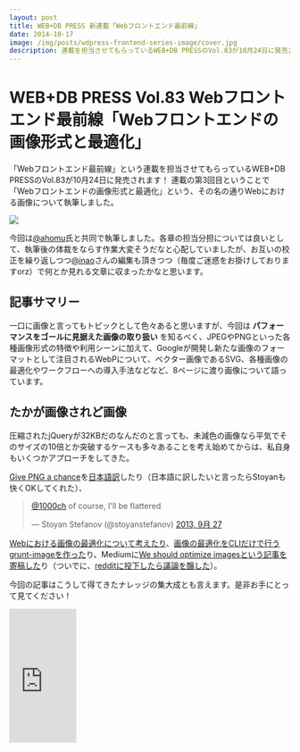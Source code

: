 ```yaml
---
layout: post
title: WEB+DB PRESS 新連載「Webフロントエンド最前線」
date: 2014-10-17
image: /img/posts/wdpress-frontend-series-image/cover.jpg
description: 連載を担当させてもらっているWEB+DB PRESSのVol.83が10月24日に発売されます！
---
```


# WEB+DB PRESS Vol.83 Webフロントエンド最前線「Webフロントエンドの画像形式と最適化」

「Webフロントエンド最前線」という連載を担当させてもらっているWEB+DB PRESSのVol.83が10月24日に発売されます！
連載の第3回目ということで「Webフロントエンドの画像形式と最適化」という、その名の通りWebにおける画像について執筆しました。

<img src='/img/posts/wdpress-frontend-series-image/cover.jpg'>

今回は[@ahomu](http://twitter.com/1000ch)氏と共同で執筆しました。各章の担当分担については良いとして、執筆後の体裁をならす作業大変そうだなと心配していましたが、お互いの校正を繰り返しつつ[@inao]([@ahomu](http://twitter.com/1000ch))さんの編集も頂きつつ（毎度ご迷惑をお掛けしておりますorz）で何とか見れる文章に収まったかなと思います。

## 記事サマリー

一口に画像と言ってもトピックとして色々あると思いますが、今回は **パフォーマンスをゴールに見据えた画像の取り扱い** を知るべく、JPEGやPNGといった各種画像形式の特徴や利用シーンに加えて、Googleが開発し新たな画像のフォーマットとして注目されるWebPについて、ベクター画像であるSVG、各種画像の最適化やワークフローへの導入手法などなど、8ページに渡り画像について語っています。

## たかが画像されど画像

圧縮されたjQueryが32KBだのなんだのと言っても、未減色の画像なら平気でそのサイズの10倍とか突破するケースも多々あることを考え始めてからは、私自身もいくつかアプローチをしてきた。

[Give PNG a chance](http://calendar.perfplanet.com/2009/give-png-a-chance/)を[日本語訳](http://article.enja.io/articles/give-png-a-chance.html)したり（日本語に訳したいと言ったらStoyanも快くOKしてくれた）、

<blockquote class="twitter-tweet" lang="ja"><p><a href="https://twitter.com/1000ch">@1000ch</a> of course, I&#39;ll be flattered</p>&mdash; Stoyan Stefanov (@stoyanstefanov) <a href="https://twitter.com/stoyanstefanov/status/383705245064237056">2013, 9月 27</a></blockquote>

[Webにおける画像の最適化について考えたり](http://1000ch.net/posts/2013/web-image-optimization.html)、[画像の最適化をCLIだけで行うgrunt-imageを作った](http://1000ch.net/posts/2014/grunt-image.html)り、Mediumに[We should optimize imagesという記事を寄稿した](https://medium.com/@1000ch/we-should-optimize-images-8435760e0ec9)り（ついでに、[redditに投下したら議論を醸した](http://www.reddit.com/r/webdev/comments/22qp05/we_should_optimize_images/)）。

今回の記事はこうして得てきたナレッジの集大成とも言えます。是非お手にとって見てください！

<iframe src="http://rcm-fe.amazon-adsystem.com/e/cm?t=1000ch-22&o=9&p=8&l=as1&asins=4774167355&ref=qf_sp_asin_til&fc1=000000&IS2=1&lt1=_blank&m=amazon&lc1=0000FF&bc1=000000&bg1=FFFFFF&f=ifr" style="width:120px;height:240px;" scrolling="no" marginwidth="0" marginheight="0" frameborder="0"></iframe>